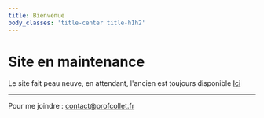 ```yaml
---
title: Bienvenue
body_classes: 'title-center title-h1h2'
---
```


# Site en maintenance

Le site fait peau neuve, en attendant, l'ancien est toujours disponible [Ici](https://profcollet.github.io/Cours/)

---

Pour me joindre : [contact@profcollet.fr](mailto:scontact@profcollet.fr)

